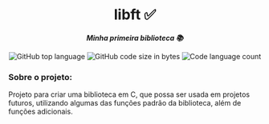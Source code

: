 <h1 align="center">  
	libft ✅</h1>

<p align="center">
	<b><i>Minha primeira biblioteca 📚</i></b><br>
</p>

<p align="center">
	<img alt="GitHub top language" src="https://img.shields.io/github/languages/top/Fernandacarva/libft?color=d55d92" />
	<img alt="GitHub code size in bytes" src="https://img.shields.io/github/languages/code-size/Fernandacarva/libft?color=d55d92" />
	<img alt="Code language count" src="https://img.shields.io/github/languages/count/Fernandacarva/libft?color=d55d92" />
	
</p>

### Sobre o projeto:
Projeto para criar uma biblioteca em C, que possa ser usada em projetos futuros, utilizando algumas das funções padrão da biblioteca, além de funções adicionais.
